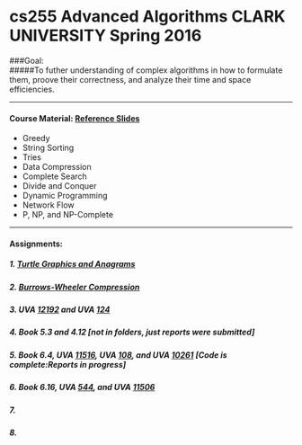 # cs255 Advanced Algorithms CLARK UNIVERSITY Spring 2016

###Goal:  
#####To futher understanding of complex algorithms in how to formulate them, proove their correctness, and analyze their time and space efficiencies. 
___
#### Course Material: [Reference Slides](http://www.cs.clarku.edu/~lhan/courses/cs255/references.php)
+ Greedy
+ String Sorting
+ Tries
+ Data Compression
+ Complete Search
+ Divide and Conquer
+ Dynamic Programming
+ Network Flow
+ P, NP, and NP-Complete
___
#### Assignments:
##### 1. [Turtle Graphics and Anagrams](http://www.cs.clarku.edu/~lhan/courses/cs255/hw1.pdf)

##### 2. [Burrows-Wheeler Compression](http://www.cs.princeton.edu/courses/archive/fall15/cos226/assignments/burrows.html)

##### 3. UVA [12192](https://uva.onlinejudge.org/index.php?option=com_onlinejudge&Itemid=8&page=show_problem&problem=3344)  and UVA [124](https://uva.onlinejudge.org/index.php?option=com_onlinejudge&Itemid=8&page=show_problem&problem=60)

##### 4. Book 5.3 and  4.12 [not in folders, just reports were submitted]

##### 5. Book 6.4, UVA [11516](https://uva.onlinejudge.org/index.php?option=com_onlinejudge&Itemid=8&page=show_problem&problem=2511), UVA  [108](https://uva.onlinejudge.org/index.php?option=com_onlinejudge&Itemid=8&page=show_problem&problem=44), and UVA [10261](https://uva.onlinejudge.org/index.php?option=com_onlinejudge&Itemid=8&page=show_problem&problem=1202) [Code is complete:Reports in progress]

##### 6. Book 6.16, UVA [544](https://uva.onlinejudge.org/index.php?option=com_onlinejudge&Itemid=8&page=show_problem&problem=485), and UVA [11506](https://uva.onlinejudge.org/index.php?option=com_onlinejudge&Itemid=8&page=show_problem&problem=2501)

##### 7.

##### 8.